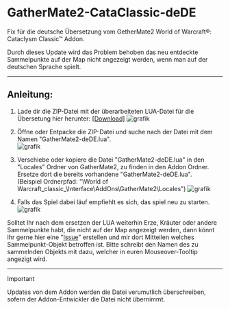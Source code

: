# GatherMate2-CataClassic-deDE
Fix für die deutsche Übersetzung vom GetherMate2 World of Warcraft®: Cataclysm Classic™ Addon.  
  
Durch dieses Update wird das Problem behoben das neu entdeckte Sammelpunkte auf der Map nicht angezeigt werden, wenn man auf der deutschen Sprache spielt.
***
## Anleitung:
1. Lade dir die ZIP-Datei mit der überarbeiteten LUA-Datei für die Übersetung hier herunter: [[Download]](https://github.com/csBlackWolf/GatherMate2-CataClassic-deDE/archive/refs/heads/main.zip)
![grafik](https://github.com/csBlackWolf/GatherMate2-CataClassic-deDE/assets/30509936/7d16f82e-48ff-4a48-a210-ed5ec8c0132d)  
  
2. Öffne oder Entpacke die ZIP-Datei und suche nach der Datei mit dem Namen "GatherMate2-deDE.lua".  
![grafik](https://github.com/csBlackWolf/GatherMate2-CataClassic-deDE/assets/30509936/8ca09075-05ad-46c2-85d0-548440cedc64)  
  
3. Verschiebe oder kopiere die Datei "GatherMate2-deDE.lua" in den "Locales" Ordner von GatherMate2, zu finden in den Addon Ordner. Ersetze dort die bereits vorhandene "GatherMate2-deDE.lua".  
  (Beispiel Ordnerpfad: "\World of Warcraft\_classic_\Interface\AddOns\GatherMate2\Locales")
![grafik](https://github.com/csBlackWolf/GatherMate2-CataClassic-deDE/assets/30509936/92b60aac-a3c8-436d-8c5d-287a720b2917)  
  
5. Falls das Spiel dabei läuf empfiehlt es sich, das spiel neu zu starten.
![grafik](https://github.com/csBlackWolf/GatherMate2-CataClassic-deDE/assets/30509936/a554bb97-4834-4f26-ae82-f41fe364e81b)  
  
Solltet Ihr nach dem ersetzen der LUA weiterhin Erze, Kräuter oder andere Sammelpunkte habt, die nicht auf der Map angezeigt werden, dann könnt Ihr gerne hier eine "[Issue](https://github.com/csBlackWolf/GatherMate2-CataClassic-deDE/issues/new)" erstellen und mir dort Mitteilen welches Sammelpunkt-Objekt betroffen ist. Bitte schreibt den Namen des zu sammelnden Objekts mit dazu, welcher in euren Mouseover-Tooltip angezigt wird.
***  
  
> [!IMPORTANT]
> Updates von dem Addon werden die Datei verumutlich überschreiben, sofern der Addon-Entwickler die Datei nicht übernimmt.
